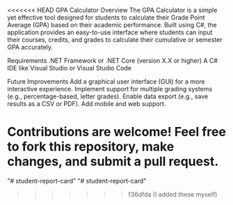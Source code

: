 <<<<<<< HEAD
GPA Calculator
Overview
The GPA Calculator is a simple yet effective tool designed for students 
to calculate their Grade Point Average (GPA) based on their academic 
performance. Built using C#, the application provides an easy-to-use interface 
where students can input their courses, credits, and grades to calculate their cumulative or semester GPA accurately.

Requirements
.NET Framework or .NET Core (version X.X or higher)
A C# IDE like Visual Studio or Visual Studio Code

Future Improvements
Add a graphical user interface (GUI) for a more interactive experience.
Implement support for multiple grading systems (e.g., percentage-based, letter grades).
Enable data export (e.g., save results as a CSV or PDF).
Add mobile and web support.

Contributions are welcome! Feel free to fork this repository, make changes, and submit a pull request.
=======
"# student-report-card" 
"# student-report-card" 
>>>>>>> f36dfda (I added these myself)
